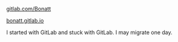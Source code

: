 [gitlab.com/Bonatt](gitlab.com/Bonatt)

[bonatt.gitlab.io](bonatt.gitlab.io)

I started with GitLab and stuck with GitLab. I may migrate one day.

